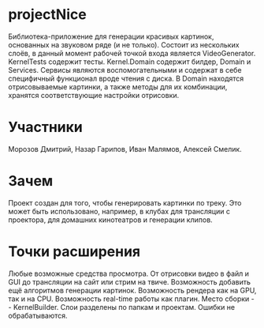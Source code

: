 # projectNice
Библиотека-приложение для генерации красивых картинок, основанных на звуковом ряде (и не только). Состоит из нескольких слоёв, в данный момент рабочей точкой входа является VideoGenerator. KernelTests содержит тесты. 
Kernel.Domain содержит билдер, Domain и Services. Сервисы являются воспомогательными и содержат в себе специфичный функционал вроде чтения с диска. 
В Domain находятся отрисовываемые картинки, а также методы для их комбинации, хранятся соответствующие настройки отрисовки.

# Участники
Морозов Дмитрий, Назар Гарипов, Иван Малямов, Алексей Смелик.

# Зачем
Проект создан для того, чтобы генерировать картинки по треку. Это может быть использовано, например, в клубах для трансляции с проектора, для домашних кинотеатров и генерации клипов. 

# Точки расширения
Любые возможные средства просмотра. От отрисовки видео в файл и GUI до трансляции на сайт или стрим на твиче. Возможность добавить ещё алгоритмов генерации картинок. Возможность рендера как на GPU, так и на CPU. Возможность real-time работы как плагин. 
Место сборки -- KernelBuilder.
Слои разделены по папкам и проектам. Ошибки не обрабатываются.
